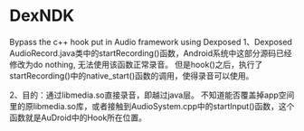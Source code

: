 # DexNDK
Bypass the c++ hook put in Audio framework using Dexposed
1、Dexposed AudioRecord.java类中的startRecording()函数，Android系统中这部分源码已经修改为do nothing, 无法使用该函数正常录音。
但是hook()之后，执行了startRecording()中的native_start()函数的调用，使得录音可以使用。

2、目的：通过libmedia.so直接录音，即越过java层。
不知道能否覆盖掉app空间里的原libmedia.so库，或者接触到AudioSystem.cpp中的startInput()函数，这个函数就是AuDroid中的Hook所在位置。
